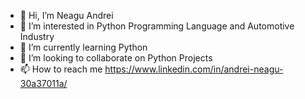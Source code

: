 - 👋 Hi, I’m Neagu Andrei
- 👀 I’m interested in Python Programming Language and Automotive Industry
- 🌱 I’m currently learning Python 
- 💞️ I’m looking to collaborate on Python Projects
- 📫 How to reach me https://www.linkedin.com/in/andrei-neagu-30a37011a/
